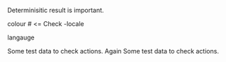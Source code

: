 Determinisitic result is important.

colour # <= Check -locale

langauge

Some test data to check actions.
Again Some test data to check actions.
